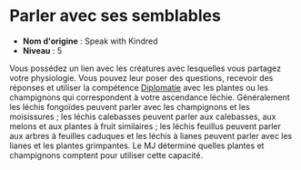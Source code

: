 # Parler avec ses semblables

 * **Nom d'origine** : Speak with Kindred
 * **Niveau** : 5


<p><span id="ctl00_MainContent_DetailedOutput">Vous possédez un lien avec les créatures avec lesquelles vous partagez votre physiologie. Vous pouvez leur poser des questions, recevoir des réponses et utiliser la compétence <a href="https://2e.aonprd.com/Skills.aspx?ID=6">Diplomatie</a> avec les plantes ou les champignons qui correspondent à votre ascendance léchie. Généralement les léchis fongoïdes peuvent parler avec les champignons et les moisissures ; les léchis calebasses peuvent parler aux calebasses, aux melons et aux plantes à fruit similaires ; les léchis feuillus peuvent parler aux arbres à feuilles caduques et les léchis à lianes peuvent parler avec les lianes et les plantes grimpantes. Le MJ détermine quelles plantes et champignons comptent pour utiliser cette capacité.&nbsp;</span></p>
